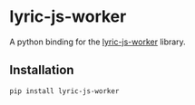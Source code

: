 # lyric-js-worker

A python binding for the [lyric-js-worker](../../javascript/lyric-js-worker/README.md) library.

## Installation

```bash
pip install lyric-js-worker
```